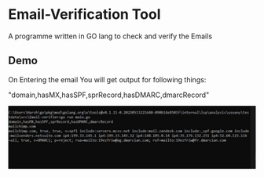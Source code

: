 # Email-Verification Tool
A programme written in GO lang to check and verify the Emails
## Demo
On Entering the email You will get output for following things:  

"domain,hasMX,hasSPF,sprRecord,hasDMARC,dmarcRecord"

![local](https://github.com/prashant54singh/GO_Projects/blob/main/Email-verifier/Screenshot%202022-08-29%20073330.jpg?raw=true)  
